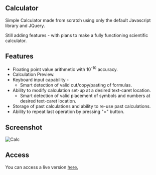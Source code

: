 ## Calculator

Simple Calculator made from scratch using only the default Javascript library and JQuery. 

Still adding features - with plans to make a fully functioning scientific calculator.

## Features

* Floating point value arithmetic with 10<sup>-10</sup> accuracy.
* Calculation Preview.
* Keyboard input capability -
    * Smart detection of valid cut/copy/pasting of formulas.
* Ability to modify calculation set-up at a desired text-caret location.
    * Smart detection of valid placement of symbols and numbers at desired text-caret location.
* Storage of past calculations and ability to re-use past calculations.
* Ability to repeat last operation by pressing "=" button.

## Screenshot

![Calc](https://github.com/Mr-Ferreira/Calculator/assets/133887611/5e149f51-b19b-4a0d-b8e2-439b6929f1f1)

## Access

You can access a live version [here.](https://mr-ferreira.github.io/Calculator/)
